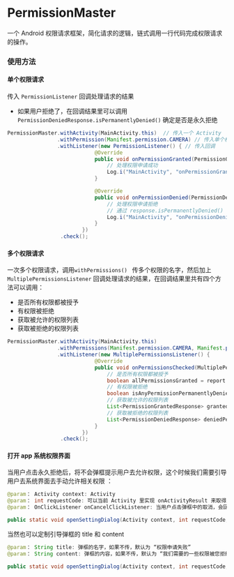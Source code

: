 # PermissionMaster
一个 Android 权限请求框架，简化请求的逻辑，链式调用一行代码完成权限请求的操作。

### 使用方法

#### 单个权限请求

传入 `PermissionListener` 回调处理请求的结果

+ 如果用户拒绝了，在回调结果里可以调用 `PermissionDeniedResponse.isPermanentlyDenied()` 确定是否是永久拒绝

```java
PermissionMaster.withActivity(MainActivity.this)  // 传入一个 Activity
                .withPermission(Manifest.permission.CAMERA) // 传入单个权限名称
                .withListener(new PermissionListener() { // 传入回调
                            @Override
                            public void onPermissionGranted(PermissionGrantedResponse 							  	response) {
                                // 处理权限申请成功
                                Log.i("MainActivity", "onPermissionGranted：" + response.getPermissionName());
                            }

                            @Override
                            public void onPermissionDenied(PermissionDeniedResponse 								response) {
                                // 处理权限申请拒绝
                                // 通过 response.isPermanentlyDenied() 可以判断是否永久拒绝
                                Log.i("MainActivity", "onPermissionDenied:" + response.isPermanentlyDenied());
                            }
                        })
                 .check();
```

#### 多个权限请求

一次多个权限请求，调用`withPermissions() ` 传多个权限的名字，然后加上 `MultiplePermissionsListener`  回调处理请求的结果，在回调结果里共有四个方法可以调用：

+ 是否所有权限都被授予
+ 有权限被拒绝
+ 获取被允许的权限列表
+ 获取被拒绝的权限列表

```java
PermissionMaster.withActivity(MainActivity.this)
                .withPermissions(Manifest.permission.CAMERA, Manifest.permission.READ_CONTACTS, Manifest.permission.RECORD_AUDIO)
                .withListener(new MultiplePermissionsListener() {
                            @Override
                            public void onPermissionsChecked(MultiplePermissionsReport report) {
                                // 是否所有权限都被授予
                                boolean allPermissionsGranted = report.areAllPermissionsGranted();
                                // 有权限被拒绝
                                boolean isAnyPermissionPermanentlyDenied = report.isAnyPermissionPermanentlyDenied();
                                // 获取被允许的权限列表
                                List<PermissionGrantedResponse> grantedPermissionResponses = report.getGrantedPermissionResponses();
                                // 获取被拒绝的权限列表
                                List<PermissionDeniedResponse> deniedPermissionResponses = report.getDeniedPermissionResponses();
                            }
                        })
                 .check();
```

#### 打开 app 系统权限界面

当用户点击永久拒绝后，将不会弹框提示用户去允许权限，这个时候我们需要引导用户去系统界面去手动允许相关权限 ：

```java
@param： Activity context: Activity
@param： int requestCode: 可以当前 Activity 里实现 onActivityResult 来取得用户操作结果
@param： OnClickListener onCancelClickListener: 当用户点击弹框中的取消，会回调这个 listener

public static void openSettingDialog(Activity context, int requestCode, OnClickListener onCancelClickListener)
```

当然也可以定制引导弹框的 title 和 content

```java
@param： String title: 弹框的名字，如果不传，默认为 “权限申请失败”
@param： String content: 弹框的内容，如果不传，默认为 “我们需要的一些权限被您拒绝或者系统发生错误申请失败，请您到设置页面手动授权，否则功能无法正常使用!”

public static void openSettingDialog(Activity context, int requestCode, String title, String content, OnClickListener onCancelClickListener)
```